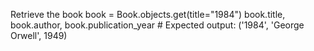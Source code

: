 Retrieve the book
book = Book.objects.get(title="1984") book.title, book.author, book.publication_year # Expected output: ('1984', 'George Orwell', 1949)